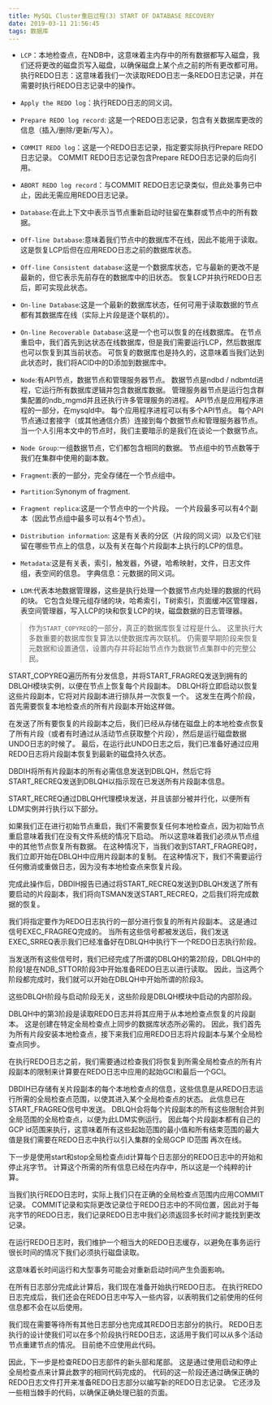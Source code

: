 ```yaml
---
title: MySQL Cluster重启过程(3) START OF DATABASE RECOVERY
date: 2019-03-11 21:56:45
tags: 数据库
---
```

* `LCP`：本地检查点，在NDB中，这意味着主内存中的所有数据都写入磁盘，我们还将更改的磁盘页写入磁盘，以确保磁盘上某个点之前的所有更改都可用。 执行REDO日志：这意味着我们一次读取REDO日志一条REDO日志记录，并在需要时执行REDO日志记录中的操作。
<!--more-->
* `Apply the REDO log`：执行REDO日志的同义词。

* `Prepare REDO log record`: 这是一个REDO日志记录，包含有关数据库更改的信息（插入/删除/更新/写入）。

* `COMMIT REDO log`：这是一个REDO日志记录，指定要实际执行Prepare REDO日志记录。 COMMIT REDO日志记录包含Prepare REDO日志记录的后向引用。

* `ABORT REDO log record`：与COMMIT REDO日志记录类似，但此处事务已中止，因此无需应用REDO日志记录。

* `Database`:在此上下文中表示当节点重新启动时驻留在集群或节点中的所有数据。
* `Off-line Database`:意味着我们节点中的数据库不在线，因此不能用于读取。 这是恢复LCP后但在应用REDO日志之前的数据库状态。

* `Off-line Consistent database`:这是一个数据库状态，它与最新的更改不是最新的，但它表示先前存在的数据库中的旧状态。 恢复LCP并执行REDO日志后，即可实现此状态。
* `On-line Database`:这是一个最新的数据库状态，任何可用于读取数据的节点都有其数据库在线（实际上片段是逐个联机的）。
* `On-line Recoverable Database`:这是一个也可以恢复的在线数据库。 在节点重启中，我们首先到达状态在线数据库，但是我们需要运行LCP，然后数据库也可以恢复到其当前状态。 可恢复的数据库也是持久的，这意味着当我们达到此状态时，我们将ACID中的D添加到数据库中。
* `Node`:有API节点，数据节点和管理服务器节点。 数据节点是ndbd / ndbmtd进程，它运行所有数据库逻辑并包含数据库数据。 管理服务器节点是运行包含群集配置的ndb_mgmd并且还执行许多管理服务的进程。 API节点是应用程序进程的一部分，在mysqld中。 每个应用程序进程可以有多个API节点。 每个API节点通过套接字（或其他通信介质）连接到每个数据节点和管理服务器节点。 当一个人引用本文中的节点时，我们主要暗示的是我们在谈论一个数据节点。
* `Node Group`:一组数据节点，它们都包含相同的数据。 节点组中的节点数等于我们在集群中使用的副本数。
* `Fragment`:表的一部分，完全存储在一个节点组中。
* `Partition`:Synonym of fragment.
* `Fragment replica`:这是一个节点中的一个片段。 一个片段最多可以有4个副本（因此节点组中最多可以有4个节点）。
* `Distribution information`: 这是有关表的分区（片段的同义词）以及它们驻留在哪些节点上的信息，以及有关在每个片段副本上执行的LCP的信息。
* `Metadata`:这是有关表，索引，触发器，外键，哈希映射，文件，日志文件组，表空间的信息。 字典信息：元数据的同义词。
* `LDM`:代表本地数据管理器，这些是执行处理一个数据节点内处理的数据的代码的块。 它包含处理元组存储的块，哈希索引，T树索引，页面缓冲区管理器，表空间管理器，写入LCP的块和恢复LCP的块，磁盘数据的日志管理器。

> 作为`START_COPYREQ`的一部分，真正的数据库恢复过程是什么。 这里执行大多数重要的数据库恢复算法以使数据库再次联机。 仍需要早期阶段来恢复元数据和设置通信，设置内存并将起始节点作为数据节点集群中的完整公民。

START_COPYREQ遍历所有分发信息，并将START_FRAGREQ发送到拥有的DBLQH模块实例，以便在节点上恢复每个片段副本。 DBLQH将立即启动以恢复这些片段副本，它将对片段副本进行排队并一次恢复一个。 这发生在两个阶段，首先需要恢复本地检查点的所有片段副本开始这样做。

在发送了所有要恢复的片段副本之后，我们已经从存储在磁盘上的本地检查点恢复了所有片段（或者有时通过从活动节点获取整个片段），然后是运行磁盘数据UNDO日志的时候了。 最后，在运行此UNDO日志之后，我们已准备好通过应用REDO日志将片段副本恢复到最新的磁盘持久状态。

DBDIH将所有片段副本的所有必需信息发送到DBLQH，然后它将START_RECREQ发送到DBLQH以指示现在已发送所有片段副本信息。

START_RECREQ通过DBLQH代理模块发送，并且该部分被并行化，以便所有LDM实例并行执行以下部分。

如果我们正在进行初始节点重启，我们不需要恢复任何本地检查点，因为初始节点重启意味着我们在没有文件系统的情况下启动。 所以这意味着我们必须从节点组中的其他节点恢复所有数据。 在这种情况下，当我们收到START_FRAGREQ时，我们立即开始在DBLQH中应用片段副本的复制。 在这种情况下，我们不需要运行任何撤消或重做日志，因为没有本地检查点来恢复片段。

完成此操作后，DBDIH报告已通过将START_RECREQ发送到DBLQH发送了所有要启动的片段副本，我们将向TSMAN发送START_RECREQ，之后我们将完成数据的恢复。

我们将指定要作为REDO日志执行的一部分进行恢复的所有片段副本。 这是通过信号EXEC_FRAGREQ完成的。 当所有这些信号都被发送后，我们发送EXEC_SRREQ表示我们已经准备好在DBLQH中执行下一个REDO日志执行阶段。

当发送所有这些信号时，我们已经完成了所谓的DBLQH的第2阶段，DBLQH中的阶段1是在NDB_STTOR阶段3中开始准备REDO日志以进行读取。 因此，当这两个阶段都完成时，我们就可以开始在DBLQH中开始所谓的阶段3。

这些DBLQH阶段与启动阶段无关，这些阶段是DBLQH模块中启动的内部阶段。

DBLQH中的第3阶段是读取REDO日志并将其应用于从本地检查点恢复的片段副本。 这是创建在特定全局检查点上同步的数据库状态所必需的。 因此，我们首先为所有片段安装本地检查点，接下来我们应用REDO日志将片段副本与某个全局检查点同步。

在执行REDO日志之前，我们需要通过检查我们将恢复到所需全局检查点的所有片段副本的限制来计算要在REDO日志中应用的起始GCI和最后一个GCI。

DBDIH已存储有关片段副本的每个本地检查点的信息，这些信息是从REDO日志运行所需的全局检查点范围，以使其进入某个全局检查点的状态。 此信息已在START_FRAGREQ信号中发送。 DBLQH会将每个片段副本的所有这些限制合并到全局范围的全局检查点，以便为此LDM实例运行。 因此每个片段副本都有自己的GCP id范围来执行，这意味着所有这些起始范围的最小值和所有结束范围的最大值是我们需要在REDO日志中执行以引入集群的全局GCP ID范围 再次在线。

下一步是使用start和stop全局检查点id计算每个日志部分的REDO日志中的开始和停止兆字节。 计算这个所需的所有信息已经在内存中，所以这是一个纯粹的计算。

当我们执行REDO日志时，实际上我们只在正确的全局检查点范围内应用COMMIT记录。 COMMIT记录和实际更改记录位于REDO日志中的不同位置，因此对于每兆字节的REDO日志，我们记录REDO日志中我们必须返回多长时间才能找到更改记录。

在运行REDO日志时，我们维护一个相当大的REDO日志缓存，以避免在事务运行很长时间的情况下我们必须执行磁盘读取。

这意味着长时间运行和大型事务可能会对重新启动时间产生负面影响。

在所有日志部分完成此计算后，我们现在准备开始执行REDO日志。 在执行REDO日志完成后，我们还会在REDO日志中写入一些内容，以表明我们之前使用的任何信息都不会在以后使用。

我们现在需要等待所有其他日志部分也完成其REDO日志部分的执行。 REDO日志执行的设计使我们可以在多个阶段执行REDO日志，这适用于我们可以从多个活动节点重建节点的情况。 目前绝不应使用此代码。

因此，下一步是检查REDO日志部件的新头部和尾部。 这是通过使用启动和停止全局检查点来计算此数字的相同代码完成的。 代码的这一阶段还通过确保正确的REDO日志文件打开来准备REDO日志部分以编写新的REDO日志记录。 它还涉及一些相当棘手的代码，以确保正确处理已脏的页面。
